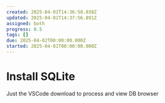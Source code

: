```yaml
---
created: 2025-04-01T14:36:58.038Z
updated: 2025-04-01T14:37:56.891Z
assigned: both
progress: 0.5
tags: []
due: 2025-04-02T00:00:00.000Z
started: 2025-04-01T00:00:00.000Z
---
```


# Install SQLite

Just the VSCode download to process and view DB browser
